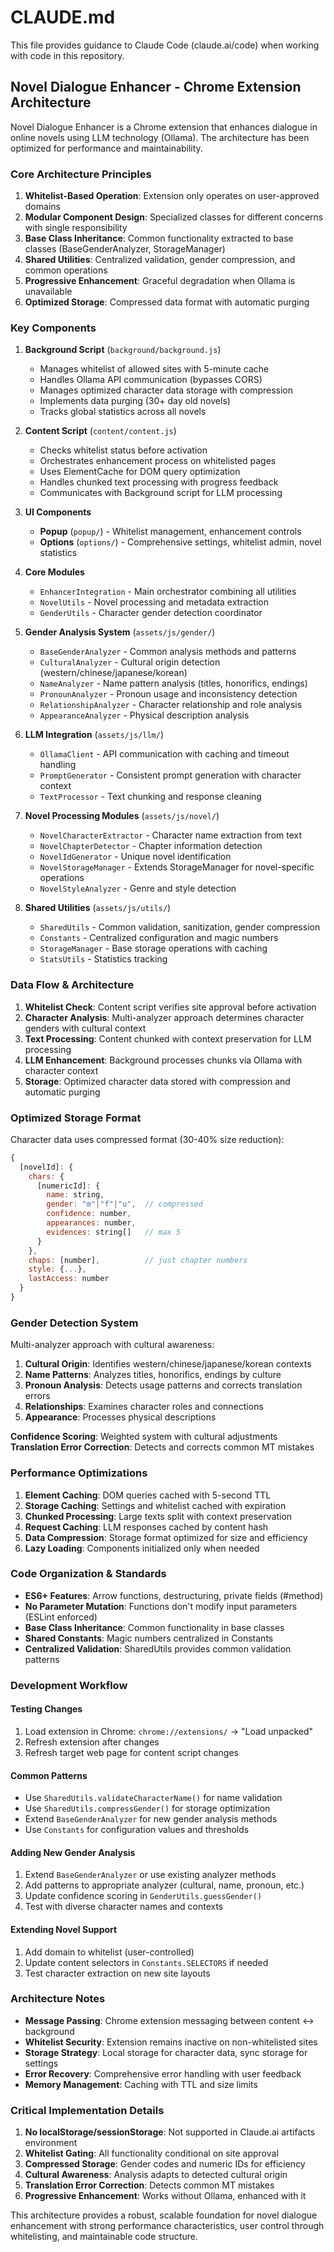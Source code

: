 # CLAUDE.md

This file provides guidance to Claude Code (claude.ai/code) when working with code in this repository.

## Novel Dialogue Enhancer - Chrome Extension Architecture

Novel Dialogue Enhancer is a Chrome extension that enhances dialogue in online novels using LLM technology (Ollama). The architecture has been optimized for performance and maintainability.

### Core Architecture Principles

1. **Whitelist-Based Operation**: Extension only operates on user-approved domains
2. **Modular Component Design**: Specialized classes for different concerns with single responsibility
3. **Base Class Inheritance**: Common functionality extracted to base classes (BaseGenderAnalyzer, StorageManager)
4. **Shared Utilities**: Centralized validation, gender compression, and common operations
5. **Progressive Enhancement**: Graceful degradation when Ollama is unavailable
6. **Optimized Storage**: Compressed data format with automatic purging

### Key Components

1. **Background Script** (`background/background.js`)
   - Manages whitelist of allowed sites with 5-minute cache
   - Handles Ollama API communication (bypasses CORS)
   - Manages optimized character data storage with compression
   - Implements data purging (30+ day old novels)
   - Tracks global statistics across all novels

2. **Content Script** (`content/content.js`)
   - Checks whitelist status before activation
   - Orchestrates enhancement process on whitelisted pages
   - Uses ElementCache for DOM query optimization
   - Handles chunked text processing with progress feedback
   - Communicates with Background script for LLM processing

3. **UI Components**
   - **Popup** (`popup/`) - Whitelist management, enhancement controls
   - **Options** (`options/`) - Comprehensive settings, whitelist admin, novel statistics

4. **Core Modules**
   - `EnhancerIntegration` - Main orchestrator combining all utilities
   - `NovelUtils` - Novel processing and metadata extraction
   - `GenderUtils` - Character gender detection coordinator

5. **Gender Analysis System** (`assets/js/gender/`)
   - `BaseGenderAnalyzer` - Common analysis methods and patterns
   - `CulturalAnalyzer` - Cultural origin detection (western/chinese/japanese/korean)
   - `NameAnalyzer` - Name pattern analysis (titles, honorifics, endings)
   - `PronounAnalyzer` - Pronoun usage and inconsistency detection
   - `RelationshipAnalyzer` - Character relationship and role analysis
   - `AppearanceAnalyzer` - Physical description analysis

6. **LLM Integration** (`assets/js/llm/`)
   - `OllamaClient` - API communication with caching and timeout handling
   - `PromptGenerator` - Consistent prompt generation with character context
   - `TextProcessor` - Text chunking and response cleaning

7. **Novel Processing Modules** (`assets/js/novel/`)
   - `NovelCharacterExtractor` - Character name extraction from text
   - `NovelChapterDetector` - Chapter information detection
   - `NovelIdGenerator` - Unique novel identification
   - `NovelStorageManager` - Extends StorageManager for novel-specific operations
   - `NovelStyleAnalyzer` - Genre and style detection

8. **Shared Utilities** (`assets/js/utils/`)
   - `SharedUtils` - Common validation, sanitization, gender compression
   - `Constants` - Centralized configuration and magic numbers
   - `StorageManager` - Base storage operations with caching
   - `StatsUtils` - Statistics tracking

### Data Flow & Architecture

1. **Whitelist Check**: Content script verifies site approval before activation
2. **Character Analysis**: Multi-analyzer approach determines character genders with cultural context
3. **Text Processing**: Content chunked with context preservation for LLM processing
4. **LLM Enhancement**: Background processes chunks via Ollama with character context
5. **Storage**: Optimized character data stored with compression and automatic purging

### Optimized Storage Format

Character data uses compressed format (30-40% size reduction):

```javascript
{
  [novelId]: {
    chars: {
      [numericId]: {
        name: string,
        gender: "m"|"f"|"u",  // compressed
        confidence: number,
        appearances: number,
        evidences: string[]   // max 5
      }
    },
    chaps: [number],          // just chapter numbers
    style: {...},
    lastAccess: number
  }
}
```

### Gender Detection System

Multi-analyzer approach with cultural awareness:

1. **Cultural Origin**: Identifies western/chinese/japanese/korean contexts
2. **Name Patterns**: Analyzes titles, honorifics, endings by culture
3. **Pronoun Analysis**: Detects usage patterns and corrects translation errors
4. **Relationships**: Examines character roles and connections
5. **Appearance**: Processes physical descriptions

**Confidence Scoring**: Weighted system with cultural adjustments
**Translation Error Correction**: Detects and corrects common MT mistakes

### Performance Optimizations

1. **Element Caching**: DOM queries cached with 5-second TTL
2. **Storage Caching**: Settings and whitelist cached with expiration
3. **Chunked Processing**: Large texts split with context preservation
4. **Request Caching**: LLM responses cached by content hash
5. **Data Compression**: Storage format optimized for size and efficiency
6. **Lazy Loading**: Components initialized only when needed

### Code Organization & Standards

- **ES6+ Features**: Arrow functions, destructuring, private fields (#method)
- **No Parameter Mutation**: Functions don't modify input parameters (ESLint enforced)
- **Base Class Inheritance**: Common functionality in base classes
- **Shared Constants**: Magic numbers centralized in Constants
- **Centralized Validation**: SharedUtils provides common validation patterns

### Development Workflow

#### Testing Changes

1. Load extension in Chrome: `chrome://extensions/` → "Load unpacked"
2. Refresh extension after changes
3. Refresh target web page for content script changes

#### Common Patterns

- Use `SharedUtils.validateCharacterName()` for name validation
- Use `SharedUtils.compressGender()` for storage optimization
- Extend `BaseGenderAnalyzer` for new gender analysis methods
- Use `Constants` for configuration values and thresholds

#### Adding New Gender Analysis

1. Extend `BaseGenderAnalyzer` or use existing analyzer methods
2. Add patterns to appropriate analyzer (cultural, name, pronoun, etc.)
3. Update confidence scoring in `GenderUtils.guessGender()`
4. Test with diverse character names and contexts

#### Extending Novel Support

1. Add domain to whitelist (user-controlled)
2. Update content selectors in `Constants.SELECTORS` if needed
3. Test character extraction on new site layouts

### Architecture Notes

- **Message Passing**: Chrome extension messaging between content ↔ background
- **Whitelist Security**: Extension remains inactive on non-whitelisted sites
- **Storage Strategy**: Local storage for character data, sync storage for settings
- **Error Recovery**: Comprehensive error handling with user feedback
- **Memory Management**: Caching with TTL and size limits

### Critical Implementation Details

1. **No localStorage/sessionStorage**: Not supported in Claude.ai artifacts environment
2. **Whitelist Gating**: All functionality conditional on site approval
3. **Compressed Storage**: Gender codes and numeric IDs for efficiency
4. **Cultural Awareness**: Analysis adapts to detected cultural origin
5. **Translation Error Correction**: Detects common MT mistakes
6. **Progressive Enhancement**: Works without Ollama, enhanced with it

This architecture provides a robust, scalable foundation for novel dialogue enhancement with strong performance characteristics, user control through whitelisting, and maintainable code structure.
